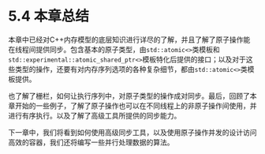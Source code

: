 # 5.4 本章总结

本章中已经对C++内存模型的底层知识进行详尽的了解，并且了解了原子操作能在线程间提供同步。包含基本的原子类型，由`std::atomic<>`类模板和`std::experimental::atomic_shared_ptr<>`模板特化后提供的接口；以及对于这些类型的操作，还要有对内存序列选项的各种复杂细节，都由`std::atomic<>`类模板提供。

也了解了栅栏，如何让执行序列中，对原子类型的操作成对同步。最后，回顾了本章开始的一些例子，了解了原子操作也可以在不同线程上的非原子操作间使用，并进行有序执行。以及了解了高级工具所提供的同步能力。

下一章中，我们将看到如何使用高级同步工具，以及使用原子操作并发的设计访问高效的容器，我们还将编写一些并行处理数据的算法。